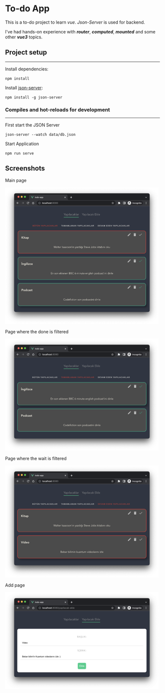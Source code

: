# To-do App

This is a to-do project to learn *vue*. *Json-Server* is used for backend.

I've had hands-on experience with ***router***, ***computed***, ***mounted*** and some other ***vue3*** topics.

## Project setup
---
Install dependencies:
```
npm install
```
Install [json-server](https://github.com/typicode/json-server):
```
npm install -g json-server
```


### Compiles and hot-reloads for development
---
First start the JSON Server
```
json-server --watch data/db.json
```
Start Application
```
npm run serve
```


## Screenshots

Main page

<img src="./app-images/main-page.png" width=500px>

Page where the done is filtered

<img src="./app-images/done-page.png" width=500px>

Page where the wait is filtered

<img src="./app-images/wait-page.png" width=500px>

Add page

<img src="./app-images/add-page.png" width=500px>

